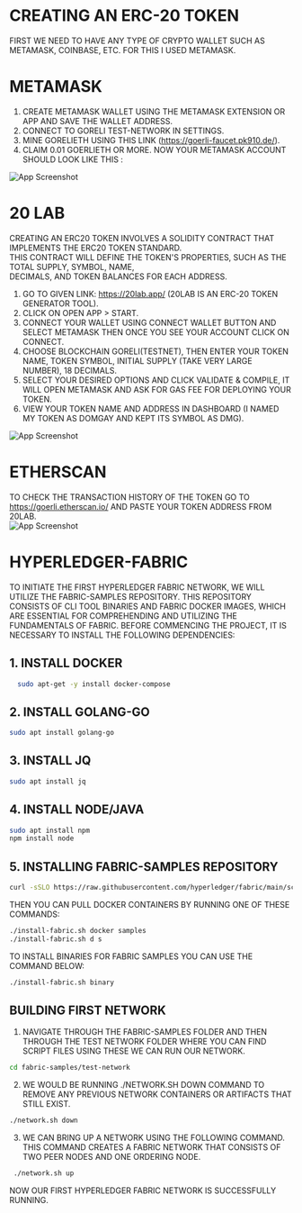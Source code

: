 # CREATING AN ERC-20 TOKEN

FIRST WE NEED TO HAVE ANY TYPE OF CRYPTO WALLET SUCH AS METAMASK, COINBASE, ETC. FOR THIS I USED METAMASK.  
  
# METAMASK  
  
1. CREATE METAMASK WALLET USING THE METAMASK EXTENSION OR APP AND SAVE THE WALLET ADDRESS.
2. CONNECT TO GORELI TEST-NETWORK IN SETTINGS.
3. MINE GORELIETH USING THIS LINK (https://goerli-faucet.pk910.de/).
4. CLAIM 0.01 GOERLIETH OR MORE.
NOW YOUR METAMASK ACCOUNT SHOULD LOOK LIKE THIS :   





  
  ![App Screenshot](https://i.postimg.cc/zBGqc0SH/1.png)

# 20 LAB  
CREATING AN ERC20 TOKEN INVOLVES A SOLIDITY CONTRACT THAT IMPLEMENTS THE ERC20 TOKEN STANDARD.  
 THIS CONTRACT WILL DEFINE THE TOKEN'S PROPERTIES, SUCH AS THE TOTAL SUPPLY, SYMBOL, NAME,  
  DECIMALS, AND TOKEN BALANCES FOR EACH ADDRESS.  
  1. GO TO GIVEN LINK: https://20lab.app/ (20LAB IS AN ERC-20 TOKEN GENERATOR TOOL).
  2. CLICK ON OPEN APP > START.
  3. CONNECT YOUR WALLET USING CONNECT WALLET BUTTON AND SELECT METAMASK THEN ONCE YOU SEE YOUR ACCOUNT CLICK ON CONNECT.
  4. CHOOSE BLOCKCHAIN GORELI(TESTNET), THEN ENTER YOUR TOKEN NAME, TOKEN SYMBOL, INITIAL SUPPLY (TAKE VERY LARGE NUMBER), 18 DECIMALS.
  5. SELECT YOUR DESIRED OPTIONS AND CLICK VALIDATE & COMPILE, IT WILL OPEN METAMASK AND ASK FOR GAS FEE FOR DEPLOYING YOUR TOKEN.
  6. VIEW YOUR TOKEN NAME AND ADDRESS IN DASHBOARD (I NAMED MY TOKEN AS DOMGAY AND KEPT ITS SYMBOL AS DMG).  
  
![App Screenshot](https://i.postimg.cc/hGyVw3WH/2.png)

# ETHERSCAN  
TO CHECK THE TRANSACTION HISTORY OF THE TOKEN GO TO https://goerli.etherscan.io/ AND PASTE YOUR TOKEN ADDRESS FROM 20LAB.  
![App Screenshot](https://i.postimg.cc/wM7tN61v/3.png)  
# HYPERLEDGER-FABRIC  
TO INITIATE THE FIRST HYPERLEDGER FABRIC NETWORK, WE WILL UTILIZE THE FABRIC-SAMPLES REPOSITORY. THIS REPOSITORY CONSISTS OF CLI TOOL BINARIES AND FABRIC DOCKER IMAGES, WHICH ARE ESSENTIAL FOR COMPREHENDING AND UTILIZING THE FUNDAMENTALS OF FABRIC. BEFORE COMMENCING THE PROJECT, IT IS NECESSARY TO INSTALL THE FOLLOWING DEPENDENCIES:  

## 1. INSTALL DOCKER


```bash
  sudo apt-get -y install docker-compose
```
## 2. INSTALL GOLANG-GO  
```bash
sudo apt install golang-go
```
## 3. INSTALL JQ  
```bash
sudo apt install jq
```  
## 4. INSTALL NODE/JAVA  
```bash
sudo apt install npm
npm install node
```  
## 5. INSTALLING FABRIC-SAMPLES REPOSITORY  
```bash
curl -sSLO https://raw.githubusercontent.com/hyperledger/fabric/main/scripts/install-fabric.sh && chmod +x install-fabric.sh
```  
THEN YOU CAN PULL DOCKER CONTAINERS BY RUNNING ONE OF THESE COMMANDS:  
```bash
./install-fabric.sh docker samples
./install-fabric.sh d s
```  
TO INSTALL BINARIES FOR FABRIC SAMPLES YOU CAN USE THE COMMAND BELOW:  
```bash
./install-fabric.sh binary
```
## BUILDING FIRST NETWORK 
1. NAVIGATE THROUGH THE FABRIC-SAMPLES FOLDER AND THEN THROUGH THE TEST NETWORK FOLDER WHERE YOU CAN FIND SCRIPT FILES USING THESE WE CAN RUN OUR NETWORK.  
```bash
cd fabric-samples/test-network
```
2. WE WOULD BE RUNNING ./NETWORK.SH DOWN COMMAND TO REMOVE ANY PREVIOUS NETWORK CONTAINERS OR ARTIFACTS THAT STILL EXIST.
```bash
./network.sh down
```
3. WE CAN BRING UP A NETWORK USING THE FOLLOWING COMMAND. THIS COMMAND CREATES A FABRIC NETWORK THAT CONSISTS OF TWO PEER NODES AND ONE ORDERING NODE.
```bash
 ./network.sh up
 ```
 NOW OUR FIRST HYPERLEDGER FABRIC NETWORK IS SUCCESSFULLY RUNNING.



